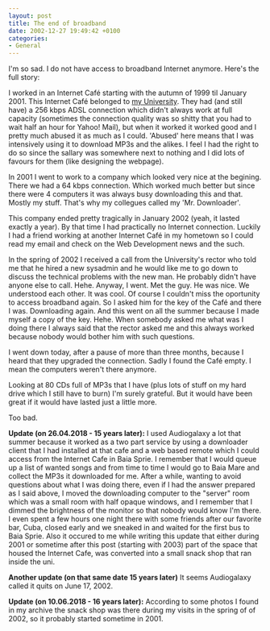 ```yaml
---
layout: post
title: The end of broadband
date: 2002-12-27 19:49:42 +0100
categories:
- General
---
```

I'm so sad. I do not have access to broadband Internet anymore. Here's the full story:

I worked in an Internet Caf&eacute; starting with the autumn of 1999 til January 2001. This Internet Caf&eacute; belonged to [my University](http://www.ubm.ro "ubm.ro"). They had (and still have) a 256 kbps ADSL connection which didn't always work at full capacity (sometimes the connection quality was so shitty that you had to wait half an hour for Yahoo! Mail), but when it worked it worked good and I pretty much abused it as much as I could. 'Abused' here means that I was intensively using it to download MP3s and the alikes. I feel I had the right to do so since the sallary was somewhere next to nothing and I did lots of favours for them (like designing the webpage).

In 2001 I went to work to a company which looked very nice at the begining. There we had a 64 kbps connection. Which worked much better but since there were 4 computers it was always busy downloading this and that. Mostly my stuff. That's why my collegues called my 'Mr. Downloader'.

This company ended pretty tragically in January 2002 (yeah, it lasted exactly a year). By that time I had practically no Internet connection. Luckily I had a friend working at another Internet Caf&eacute; in my hometown so I could read my email and check on the Web Development news and the such.

In the spring of 2002 I received a call from the University's rector who told me that he hired a new sysadmin and he would like me to go down to discuss the technical problems with the new man. He probably didn't have anyone else to call. Hehe. Anyway, I went. Met the guy. He was nice. We understood each other. It was cool. Of course I couldn't miss the oportunity to access broadband again. So I asked him for the key of the Caf&eacute; and there I was. Downloading again. And this went on all the summer because I made myself a copy of the key. Hehe. When somebody asked me what was I doing there I always said that the rector asked me and this always worked because nobody would bother him with such questions.

I went down today, after a pause of more than three months, because I heard that they upgraded the connection. Sadly I found the Caf&eacute; empty. I mean the computers weren't there anymore.

Looking at 80 CDs full of MP3s that I have (plus lots of stuff on my hard drive which I still have to burn) I'm surely grateful. But it would have been great if it would have lasted just a little more.

Too bad.

**Update (on 26.04.2018 - 15 years later):** I used Audiogalaxy a lot that summer because it worked as a two part service by using a downloader client that I had installed at that cafe and a web based remote which I could access from the Internet Cafe in Baia Sprie. I remember that I would queue up a list of wanted songs and from time to time I would go to Baia Mare and collect the MP3s it downloaded for me. After a while, wanting to avoid questions about what I was doing there, even if I had the answer prepared as I said above, I moved the downloading computer to the "server" room which was a small room with half opaque windows, and I remember that I dimmed the brightness of the monitor so that nobody would know I'm there. I even spent a few hours one night there with some friends after our favorite bar, Cuba, closed early and we sneaked in and waited for the first bus to Baia Sprie. Also it occured to me while writing this update that either during 2001 or sometime after this post (starting with 2003) part of the space that housed the Internet Cafe, was converted into a small snack shop that ran inside the uni.

**Another update (on that same date 15 years later)** It seems Audiogalaxy called it quits on June 17, 2002.

**Update (on 10.06.2018 - 16 years later):** According to some photos I found in my archive the snack shop was there during my visits in the spring of of 2002, so it probably started sometime in 2001.
